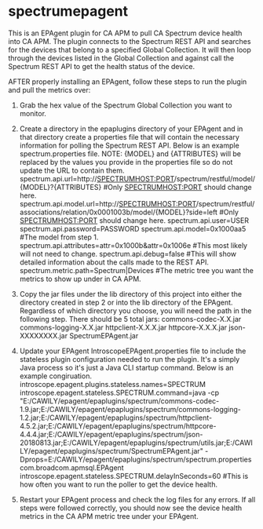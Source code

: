 # spectrumepagent

This is an EPAgent plugin for CA APM to pull CA Spectrum device health into CA APM. The plugin connects to the Spectrum REST API and searches for the devices that belong to a specified Global Collection. It will then loop through the devices listed in the Global Collection and against call the Spectrum REST API to get the health status of the device.

AFTER properly installing an EPAgent, follow these steps to run the plugin and pull the metrics over:

1. Grab the hex value of the Spectrum Global Collection you want to monitor.

2. Create a directory in the epaplugins directory of your EPAgent and in that directory create a properties file that will contain the necessary information for polling the Spectrum REST API. Below is an example spectrum.properties file. NOTE: {MODEL} and {ATTRIBUTES} will be replaced by the values you provide in the properties file so do not update the URL to contain them.
spectrum.api.url=http://<SPECTRUMHOST:PORT>/spectrum/restful/model/{MODEL}?{ATTRIBUTES}  #Only <SPECTRUMHOST:PORT> should change here.
spectrum.api.model.url=http://<SPECTRUMHOST:PORT>/spectrum/restful/associations/relation/0x0001003b/model/{MODEL}?side=left  #Only <SPECTRUMHOST:PORT> should change here.
spectrum.api.user=USER
spectrum.api.password=PASSWORD
spectrum.api.model=0x1000aa5  #The model from step 1.
spectrum.api.attributes=attr=0x1000b&attr=0x1006e  #This most likely will not need to change.
spectrum.api.debug=false  #This will show detailed information about the calls made to the REST API.
spectrum.metric.path=Spectrum|Devices  #The metric tree you want the metrics to show up under in CA APM.

3. Copy the jar files under the lib directory of this project into either the directory created in step 2 or into the lib directory of the EPAgent. Regardless of which directory you choose, you will need the path in the following step. There should be 5 total jars:
commons-codec-X.X.jar
commons-logging-X.X.jar
httpclient-X.X.X.jar
httpcore-X.X.X.jar
json-XXXXXXXX.jar
SpectrumEPAgent.jar

4. Update your EPAgent IntroscopeEPAgent.properties file to include the stateless plugin configuration needed to run the plugin. It's a simply Java process so it's just a Java CLI startup command. Below is an example congiruation.
introscope.epagent.plugins.stateless.names=SPECTRUM
introscope.epagent.stateless.SPECTRUM.command=java -cp "E:/CAWILY/epagent/epaplugins/spectrum/commons-codec-1.9.jar;E:/CAWILY/epagent/epaplugins/spectrum/commons-logging-1.2.jar;E:/CAWILY/epagent/epaplugins/spectrum/httpclient-4.5.2.jar;E:/CAWILY/epagent/epaplugins/spectrum/httpcore-4.4.4.jar;E:/CAWILY/epagent/epaplugins/spectrum/json-20180813.jar;E:/CAWILY/epagent/epaplugins/spectrum/utils.jar;E:/CAWILY/epagent/epaplugins/spectrum/SpectrumEPAgent.jar" -Dprops=E:/CAWILY/epagent/epaplugins/spectrum/spectrum.properties com.broadcom.apmsql.EPAgent
introscope.epagent.stateless.SPECTRUM.delayInSeconds=60  #This is how often you want to run the poller to get the device health.

5. Restart your EPAgent process and check the log files for any errors. If all steps were followed correctly, you should now see the device health metrics in the CA APM metric tree under your EPAgent.
